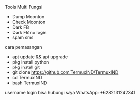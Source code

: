 Tools Multi Fungsi
- Dump Moonton
- Check Moonton
- Dark FB
- Dark FB no login
- spam sms

cara pemasangan
- apt update && apt upgrade
- pkg install python
- pkg install git
- git clone https://github.com/TermuxIND/TermuxIND
- cd TermuxIND
- bash TermuxIND

username login bisa hubungi saya
WhatsApp: +6282131242341

